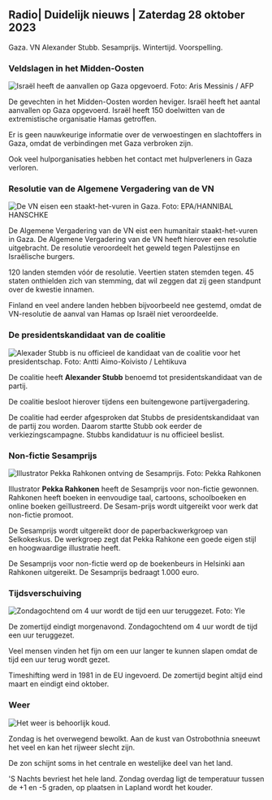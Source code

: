## Radio\| Duidelijk nieuws \| Zaterdag 28 oktober 2023

Gaza. VN Alexander Stubb. Sesamprijs. Wintertijd. Voorspelling.

### Veldslagen in het Midden-Oosten

![Israël heeft de aanvallen op Gaza opgevoerd. Foto: Aris Messinis / AFP](https://images.cdn.yle.fi/image/upload/c_crop,h_2880,w_5120,x_0,y_531/ar_1.7777777777777777,c_fill,g_faces,h_675,w_1200/dpr_1.0/q_auto:eco/f_auto/fl_lossy/v1698410872/39-1192351653bb10bf0b47)

De gevechten in het Midden-Oosten worden heviger. Israël heeft het aantal aanvallen op Gaza opgevoerd. Israël heeft 150 doelwitten van de extremistische organisatie Hamas getroffen.

Er is geen nauwkeurige informatie over de verwoestingen en slachtoffers in Gaza, omdat de verbindingen met Gaza verbroken zijn.

Ook veel hulporganisaties hebben het contact met hulpverleners in Gaza verloren.

### Resolutie van de Algemene Vergadering van de VN

![De VN eisen een staakt-het-vuren in Gaza. Foto: EPA/HANNIBAL HANSCHKE](https://images.cdn.yle.fi/image/upload/c_crop,h_3150,w_5600,x_0,y_268/ar_1.7777777777777777,c_fill,g_faces,h_675,w_1200/dpr_1.0/q_auto:eco/f_auto/fl_lossy/v1698499380/39-1192714653d0ab7d4d4c)

De Algemene Vergadering van de VN eist een humanitair staakt-het-vuren in Gaza. De Algemene Vergadering van de VN heeft hierover een resolutie uitgebracht. De resolutie veroordeelt het geweld tegen Palestijnse en Israëlische burgers.

120 landen stemden vóór de resolutie. Veertien staten stemden tegen. 45 staten onthielden zich van stemming, dat wil zeggen dat zij geen standpunt over de kwestie innamen.

Finland en veel andere landen hebben bijvoorbeeld nee gestemd, omdat de VN-resolutie de aanval van Hamas op Israël niet veroordeelde.

### De presidentskandidaat van de coalitie

![Alexader Stubb is nu officieel de kandidaat van de coalitie voor het presidentschap. Foto: Antti Aimo-Koivisto / Lehtikuva](https://images.cdn.yle.fi/image/upload/c_crop,h_2880,w_5120,x_0,y_287/ar_1.7777777777777777,c_fill,g_faces,h_675,w_1200/dpr_1.0/q_auto:eco/f_auto/fl_lossy/v1698494219/39-1192698653cf6c267686)

De coalitie heeft **Alexander Stubb** benoemd tot presidentskandidaat van de partij.

De coalitie besloot hierover tijdens een buitengewone partijvergadering.

De coalitie had eerder afgesproken dat Stubbs de presidentskandidaat van de partij zou worden. Daarom startte Stubb ook eerder de verkiezingscampagne. Stubbs kandidatuur is nu officieel beslist.

### Non-fictie Sesamprijs

![Illustrator Pekka Rahkonen ontving de Sesamprijs. Foto: Pekka Rahkonen](https://images.cdn.yle.fi/image/upload/c_crop,h_861,w_1531,x_2,y_65/ar_1.7777777777777777,c_fill,g_faces,h_675,w_1200/dpr_1.0/q_auto:eco/f_auto/fl_lossy/v1698504762/39-1192741653d1f5e2611a)

Illustrator **Pekka Rahkonen** heeft de Sesamprijs voor non-fictie gewonnen. Rahkonen heeft boeken in eenvoudige taal, cartoons, schoolboeken en online boeken geïllustreerd. De Sesam-prijs wordt uitgereikt voor werk dat non-fictie promoot.

De Sesamprijs wordt uitgereikt door de paperbackwerkgroep van Selkokeskus. De werkgroep zegt dat Pekka Rahkone een goede eigen stijl en hoogwaardige illustratie heeft.

De Sesamprijs voor non-fictie werd op de boekenbeurs in Helsinki aan Rahkonen uitgereikt. De Sesamprijs bedraagt 1.000 euro.

### Tijdsverschuiving

![Zondagochtend om 4 uur wordt de tijd een uur teruggezet. Foto: Yle](https://images.cdn.yle.fi/image/upload/c_crop,h_900,w_1600,x_0,y_0/ar_1.7777777777777777,c_fill,g_faces,h_675,w_1200/dpr_1.0/q_auto:eco/f_auto/fl_lossy/v1603530654/14-svyle-6142553197327452bd)

De zomertijd eindigt morgenavond. Zondagochtend om 4 uur wordt de tijd een uur teruggezet.

Veel mensen vinden het fijn om een uur langer te kunnen slapen omdat de tijd een uur terug wordt gezet.

Timeshifting werd in 1981 in de EU ingevoerd. De zomertijd begint altijd eind maart en eindigt eind oktober.

### Weer

![Het weer is behoorlijk koud.](https://images.cdn.yle.fi/image/upload/c_crop,h_1080,w_1919,x_0,y_0/ar_1.7777777777777777,c_fill,g_faces,h_675,w_1200/dpr_1.0/q_auto:eco/f_auto/fl_lossy/v1698504972/39-1192742653d20d3625ce)

Zondag is het overwegend bewolkt. Aan de kust van Ostrobothnia sneeuwt het veel en kan het rijweer slecht zijn.

De zon schijnt soms in het centrale en westelijke deel van het land.

'S Nachts bevriest het hele land. Zondag overdag ligt de temperatuur tussen de +1 en -5 graden, op plaatsen in Lapland wordt het kouder.